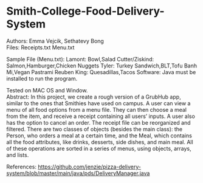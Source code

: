 # Smith-College-Food-Delivery-System
Authors: Emma Vejcik, Sethatevy Bong  
Files: 
Receipts.txt 
Menu.txt  

Sample File (Menu.txt): 
Lamont: Bowl,Salad
Cutter/Ziskind: Salmon,Hamburger,Chicken Nuggets 
Tyler: Turkey Sandwich,BLT,Tofu Banh Mi,Vegan Pastrami Reuben 
King: Quesadillas,Tacos  Software: Java must be installed to run the program. 

Tested on MAC OS and Window.  
Abstract: 
In this project, we create a rough version of a GrubHub app, similar to the ones that Smithies have used on campus. A user can view a menu of all food options from a menu file. They can then choose a meal from the item, and receive a receipt containing all users’ inputs. A user also has the option to cancel an order. The receipt file can be reorganized and filtered. There are two classes of objects (besides the main class): the Person, who orders a meal at a certain time, and the Meal, which contains all the food attributes, like drinks, desserts, side dishes, and main meal.  All of these operations are sorted in a series of menus, using objects, arrays, and lists. 


References:
https://github.com/jenzie/pizza-delivery-system/blob/master/main/java/pds/DeliveryManager.java
